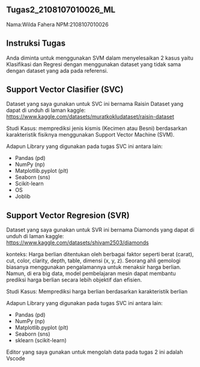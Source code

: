 ## Tugas2_2108107010026_ML

Nama:Wilda Fahera
NPM:2108107010026

## Instruksi Tugas

Anda diminta untuk menggunakan SVM dalam menyelesaikan 2 kasus yaitu Klasifikasi dan Regresi dengan menggunakan dataset yang tidak sama dengan dataset yang ada pada referensi.

## Support Vector Clasifier (SVC)

Dataset yang saya gunakan untuk SVC ini bernama Raisin Dataset yang dapat di unduh di laman kaggle:
https://www.kaggle.com/datasets/muratkokludataset/raisin-dataset 

Studi Kasus: memprediksi jenis kismis (Kecimen atau Besni) berdasarkan karakteristik fisiknya menggunakan Support Vector Machine (SVM).

Adapun Library yang digunakan pada tugas SVC ini antara lain:

- Pandas (pd)
- NumPy (np)
- Matplotlib.pyplot (plt)
- Seaborn (sns)
- Scikit-learn
- OS
- Joblib

## Support Vector Regresion (SVR)

Dataset yang saya gunakan untuk SVR ini bernama Diamonds yang dapat di unduh di laman kaggle: https://www.kaggle.com/datasets/shivam2503/diamonds 

konteks:
Harga berlian ditentukan oleh berbagai faktor seperti berat (carat), cut, color, clarity, depth, table, dimensi (x, y, z).  Seorang ahli gemologi biasanya menggunakan pengalamannya untuk menaksir harga berlian.  Namun,  di era big data,  model pembelajaran mesin dapat membantu prediksi harga berlian secara lebih objektif dan efisien.

Studi Kasus: Memprediksi harga berlian berdasarkan karakteristik berlian

Adapun Library yang digunakan pada tugas SVC ini antara lain:

- Pandas (pd)
- NumPy (np)
- Matplotlib.pyplot (plt)
- Seaborn (sns)
- sklearn (scikit-learn)

Editor yang saya gunakan untuk mengolah data pada tugas 2 ini adalah Vscode

